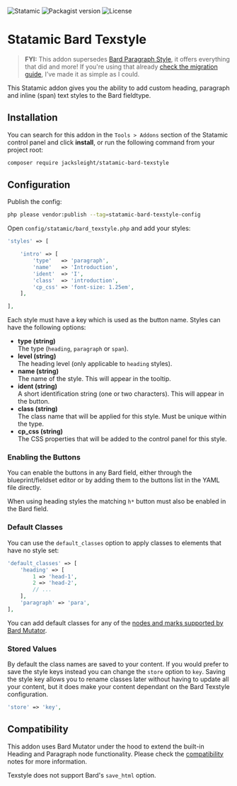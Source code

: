 <!-- statamic:hide -->

![Statamic](https://flat.badgen.net/badge/Statamic/3.2.24+/FF269E)
![Packagist version](https://flat.badgen.net/packagist/v/jacksleight/statamic-bard-texstyle)
![License](https://flat.badgen.net/github/license/jacksleight/statamic-bard-texstyle)

# Statamic Bard Texstyle

<!-- /statamic:hide -->

> **FYI:** This addon supersedes [Bard Paragraph Style](https://github.com/jacksleight/bard-paragraph-style), it offers everything that did and more! If you're using that already [check the migration guide](https://github.com/jacksleight/statamic-bard-texstyle/blob/main/MIGRATION.md), I’ve made it as simple as I could.

This Statamic addon gives you the ability to add custom heading, paragraph and inline (span) text styles to the Bard fieldtype.

## Installation

You can search for this addon in the `Tools > Addons` section of the Statamic control panel and click **install**, or run the following command from your project root:

```bash
composer require jacksleight/statamic-bard-texstyle
```

## Configuration

Publish the config:

```bash
php please vendor:publish --tag=statamic-bard-texstyle-config
```

Open `config/statamic/bard_texstyle.php` and add your styles:

```php
'styles' => [

    'intro' => [
        'type'   => 'paragraph',
        'name'   => 'Introduction',
        'ident'  => 'I',
        'class'  => 'introduction',
        'cp_css' => 'font-size: 1.25em',
    ],

],
```

Each style must have a key which is used as the button name. Styles can have the following options:

* **type (string)**  
  The type (`heading`, `paragraph` or `span`).
* **level (string)**  
  The heading level (only applicable to `heading` styles).
* **name (string)**  
  The name of the style. This will appear in the tooltip.
* **ident (string)**  
  A short identification string (one or two characters). This will appear in the button.
* **class (string)**  
  The class name that will be applied for this style. Must be unique within the type.
* **cp_css (string)**  
  The CSS properties that will be added to the control panel for this style.

### Enabling the Buttons

You can enable the buttons in any Bard field, either through the blueprint/fieldset editor or by adding them to the buttons list in the YAML file directly.

When using heading styles the matching `h*` button must also be enabled in the Bard field.

### Default Classes

You can use the `default_classes` option to apply classes to elements that have no style set:

```php
'default_classes' => [
    'heading' => [
        1 => 'head-1',
        2 => 'head-2',
        // ...
    ],
    'paragraph' => 'para',
],
```

You can add default classes for any of the [nodes and marks supported by Bard Mutator](https://github.com/jacksleight/statamic-bard-mutator#avaliable-nodes--marks).

### Stored Values

By default the class names are saved to your content. If you would prefer to save the style keys instead you can change the `store` option to `key`. Saving the style key allows you to rename classes later without having to update all your content, but it does make your content dependant on the Bard Texstyle configuration.

```php
'store' => 'key',
```

## Compatibility

This addon uses Bard Mutator under the hood to extend the built-in Heading and Paragraph node functionality. Please check the [compatibility](https://github.com/jacksleight/statamic-bard-mutator#compatibility) notes for more information.

Texstyle does not support Bard's `save_html` option.